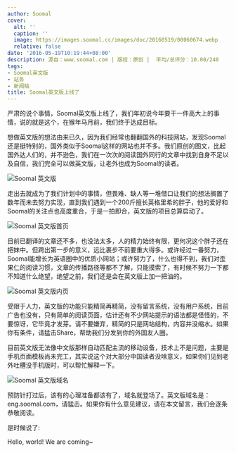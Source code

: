 ```yaml
---
author: Soomal
cover:
  alt: ''
  caption: ''
  image: https://images.soomal.cc/images/doc/20160519/00060674.webp
  relative: false
date: '2016-05-19T10:19:44+08:00'
description: 源自：www.soomal.com | 版权：原创 |  平均/总评分：10.00/240
tags:
- Soomal英文版
- 站务
- 新闻稿
title: Soomal英文版上线了
---
```


严肃的说个事情，Soomal英文版上线了，我们年初说今年要干一件高大上的事情，说的就是这个，在猴年马月前，我们终于达成目标。

想做英文版的想法由来已久，因为我们经常也翻翻国外的科技网站，发现Soomal还是挺特别的，国外类似于Soomal这样的网站也并不多。我们原创的图文，比起国外达人们的，并不逊色，我们在一次次的阅读国外同行的文章中找到自身不足以及自信，我们完全可以做英文版，让老外也成为Soomal的读者。

![Soomal 英文版](https://images.soomal.cc/images/doc/20160519/00060674.webp)




走出去就成为了我们计划中的事情，但畏难、缺人等一堆借口让我们的想法搁置了数年而未去努力实现，直到我们遇到一个200斤擅长英格里希的胖子，他的爱好和Soomal的关注点也高度重合，于是一拍即合，英文版的项目总算启动了。

![Soomal 英文版首页](https://images.soomal.cc/images/doc/20160518/00060661.webp)




目前已翻译的文章还不多，也没法太多，人的精力始终有限，更何况这个胖子还在把妹中。但跨出第一步的意义，远比裹步不前要重大得多。或许经过一番努力，Soomal能增长为英语圈中的优质小网站；或许努力了，什么也得不到，我们对歪果仁的阅读习惯，文章的传播路径等都不了解，只能摸索了，有时候不努力一下都不知道什么绝望，绝望之前，我们还是会在英文版上加一把油的。

![Soomal 英文版内页](https://images.soomal.cc/images/doc/20160518/00060662.webp)




受限于人力，英文版的功能只能精简再精简，没有留言系统，没有用户系统，目前广告也没有，只有简单的阅读页面，估计还有不少网站提示的语法都是怪怪的，不要惊讶，它毕竟才发芽。请不要嫌弃，精简的只是网站结构，内容并没缩水。如果你有条件，请猛击Share，帮助我们分发到你的外国友人圈。
 
目前英文版无法像中文版那样自动匹配主流的移动设备，技术上不是问题，主要是手机页面模板尚未完工，其实说这个对大部分中国读者没啥意义，如果你们见到老外吐槽没手机版时，可以帮忙解释一下。

![Soomal 英文版域名](https://images.soomal.cc/images/doc/20160519/00060673.webp)




预防针打过后，该有的心理准备都该有了，域名就登场了。英文版域名是：eng.soomal.com，请猛击。如果你有什么意见建议，请在本文留言，我们会逐条恭敬阅读。

是时候说了:

Hello, world! We are coming~